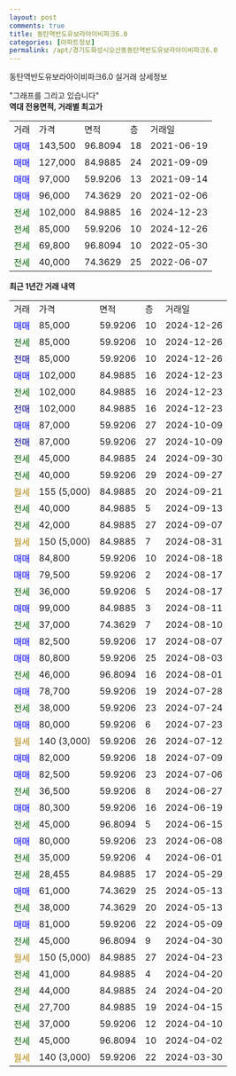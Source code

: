 ```yaml
---
layout: post
comments: true
title: 동탄역반도유보라아이비파크6.0
categories: [아파트정보]
permalink: /apt/경기도화성시오산동동탄역반도유보라아이비파크6.0
---
```


동탄역반도유보라아이비파크6.0 실거래 상세정보

<script type="text/javascript">
  google.charts.load('current', {'packages':['line', 'corechart']});
  google.charts.setOnLoadCallback(drawChart);

  function drawChart() {
    var data = new google.visualization.DataTable();
    data.addColumn('date', '거래일');
    data.addColumn('number', "매매");
    data.addColumn('number', "전세");
    data.addColumn('number', "전매");

    data.addRows([[new Date(Date.parse("2024-12-26")), 85000, null, null], [new Date(Date.parse("2024-12-26")), null, 85000, null], [new Date(Date.parse("2024-12-26")), null, null, 85000], [new Date(Date.parse("2024-12-23")), 102000, null, null], [new Date(Date.parse("2024-12-23")), null, 102000, null], [new Date(Date.parse("2024-12-23")), null, null, 102000], [new Date(Date.parse("2024-10-09")), 87000, null, null], [new Date(Date.parse("2024-10-09")), null, null, 87000], [new Date(Date.parse("2024-09-30")), null, 45000, null], [new Date(Date.parse("2024-09-27")), null, 40000, null], [new Date(Date.parse("2024-09-21")), null, null, null], [new Date(Date.parse("2024-09-13")), null, 40000, null], [new Date(Date.parse("2024-09-07")), null, 42000, null], [new Date(Date.parse("2024-08-31")), null, null, null], [new Date(Date.parse("2024-08-18")), 84800, null, null], [new Date(Date.parse("2024-08-17")), 79500, null, null], [new Date(Date.parse("2024-08-17")), null, 36000, null], [new Date(Date.parse("2024-08-11")), 99000, null, null], [new Date(Date.parse("2024-08-10")), null, 37000, null], [new Date(Date.parse("2024-08-07")), 82500, null, null], [new Date(Date.parse("2024-08-03")), 80800, null, null], [new Date(Date.parse("2024-08-01")), null, 46000, null], [new Date(Date.parse("2024-07-28")), 78700, null, null], [new Date(Date.parse("2024-07-24")), null, 38000, null], [new Date(Date.parse("2024-07-23")), 80000, null, null], [new Date(Date.parse("2024-07-12")), null, null, null], [new Date(Date.parse("2024-07-09")), 82000, null, null], [new Date(Date.parse("2024-07-06")), 82500, null, null], [new Date(Date.parse("2024-06-27")), null, 36500, null], [new Date(Date.parse("2024-06-19")), 80300, null, null], [new Date(Date.parse("2024-06-15")), null, 45000, null], [new Date(Date.parse("2024-06-08")), 80000, null, null], [new Date(Date.parse("2024-06-01")), null, 35000, null], [new Date(Date.parse("2024-05-29")), null, 28455, null], [new Date(Date.parse("2024-05-13")), 61000, null, null], [new Date(Date.parse("2024-05-13")), null, 38000, null], [new Date(Date.parse("2024-05-09")), 81000, null, null], [new Date(Date.parse("2024-04-30")), null, 45000, null], [new Date(Date.parse("2024-04-23")), null, null, null], [new Date(Date.parse("2024-04-20")), null, 41000, null], [new Date(Date.parse("2024-04-20")), null, 44000, null], [new Date(Date.parse("2024-04-15")), null, 27700, null], [new Date(Date.parse("2024-04-10")), null, 37000, null], [new Date(Date.parse("2024-04-02")), null, 45000, null], [new Date(Date.parse("2024-03-30")), null, null, null]]);

    var options = {
      hAxis: {
        format: 'yyyy/MM/dd'
      },    
      lineWidth: 0,
      pointsVisible: true,    
      title: '최근 1년간 유형별 실거래가 분포',
      legend: { position: 'bottom' }
    };

    var formatter = new google.visualization.NumberFormat({pattern:'###,###'} );
    formatter.format(data, 1);
    formatter.format(data, 2);
    
    setTimeout(function() {
        var chart = new google.visualization.LineChart(document.getElementById('columnchart_material'));
        chart.draw(data, (options));
        document.getElementById('loading').style.display = 'none';
    }, 200);
  }
</script>


<div id="loading" style="z-index:20; display: block; margin-left: 0px">"그래프를 그리고 있습니다"</div>
<div id="columnchart_material" style="width: 95%; margin-left: 0px; display: block"></div>
<!-- contents start -->
<b>역대 전용면적, 거래별 최고가</b>
<table class="sortable">
    <tr>
      <td>거래</td>
      <td>가격</td>
      <td>면적</td>
      <td>층</td>
      <td>거래일</td>
    </tr>
        <tr>
          <td><a style="color: blue">매매</a></td>
          <td>143,500</td>
          <td>96.8094</td>
          <td>18</td>
          <td>2021-06-19</td>
        </tr>            <tr>
          <td><a style="color: blue">매매</a></td>
          <td>127,000</td>
          <td>84.9885</td>
          <td>24</td>
          <td>2021-09-09</td>
        </tr>            <tr>
          <td><a style="color: blue">매매</a></td>
          <td>97,000</td>
          <td>59.9206</td>
          <td>13</td>
          <td>2021-09-14</td>
        </tr>            <tr>
          <td><a style="color: blue">매매</a></td>
          <td>96,000</td>
          <td>74.3629</td>
          <td>20</td>
          <td>2021-02-06</td>
        </tr>        
        <tr>
              <td><a style="color: darkgreen">전세</a></td>
              <td>102,000</td>
              <td>84.9885</td>
              <td>16</td>
              <td>2024-12-23</td>
            </tr>            <tr>
              <td><a style="color: darkgreen">전세</a></td>
              <td>85,000</td>
              <td>59.9206</td>
              <td>10</td>
              <td>2024-12-26</td>
            </tr>            <tr>
              <td><a style="color: darkgreen">전세</a></td>
              <td>69,800</td>
              <td>96.8094</td>
              <td>10</td>
              <td>2022-05-30</td>
            </tr>            <tr>
              <td><a style="color: darkgreen">전세</a></td>
              <td>40,000</td>
              <td>74.3629</td>
              <td>25</td>
              <td>2022-06-07</td>
            </tr>        
    
</table>

<b>최근 1년간 거래 내역</b>

<table class="sortable">
    <tr>
      <td>거래</td>
      <td>가격</td>
      <td>면적</td>
      <td>층</td>
      <td>거래일</td>
    </tr>
    <tr>
      <td><a style="color: blue">매매</a></td>
      <td>85,000</td>
      <td>59.9206</td>
      <td>10</td>
      <td>2024-12-26</td>
    </tr>          <tr>
      <td><a style="color: darkgreen">전세</a></td>
      <td>85,000</td>
      <td>59.9206</td>
      <td>10</td>
      <td>2024-12-26</td>
    </tr>          <tr>
      <td><a style="color: darkblue">전매</a></td>
      <td>85,000</td>
      <td>59.9206</td>
      <td>10</td>
      <td>2024-12-26</td>
    </tr>          <tr>
      <td><a style="color: blue">매매</a></td>
      <td>102,000</td>
      <td>84.9885</td>
      <td>16</td>
      <td>2024-12-23</td>
    </tr>          <tr>
      <td><a style="color: darkgreen">전세</a></td>
      <td>102,000</td>
      <td>84.9885</td>
      <td>16</td>
      <td>2024-12-23</td>
    </tr>          <tr>
      <td><a style="color: darkblue">전매</a></td>
      <td>102,000</td>
      <td>84.9885</td>
      <td>16</td>
      <td>2024-12-23</td>
    </tr>          <tr>
      <td><a style="color: blue">매매</a></td>
      <td>87,000</td>
      <td>59.9206</td>
      <td>27</td>
      <td>2024-10-09</td>
    </tr>          <tr>
      <td><a style="color: darkblue">전매</a></td>
      <td>87,000</td>
      <td>59.9206</td>
      <td>27</td>
      <td>2024-10-09</td>
    </tr>          <tr>
      <td><a style="color: darkgreen">전세</a></td>
      <td>45,000</td>
      <td>84.9885</td>
      <td>24</td>
      <td>2024-09-30</td>
    </tr>          <tr>
      <td><a style="color: darkgreen">전세</a></td>
      <td>40,000</td>
      <td>59.9206</td>
      <td>29</td>
      <td>2024-09-27</td>
    </tr>          <tr>
      <td><a style="color: darkgoldenrod">월세</a></td>
      <td>155 (5,000)</td>
      <td>84.9885</td>
      <td>20</td>
      <td>2024-09-21</td>
    </tr>          <tr>
      <td><a style="color: darkgreen">전세</a></td>
      <td>40,000</td>
      <td>84.9885</td>
      <td>5</td>
      <td>2024-09-13</td>
    </tr>          <tr>
      <td><a style="color: darkgreen">전세</a></td>
      <td>42,000</td>
      <td>84.9885</td>
      <td>27</td>
      <td>2024-09-07</td>
    </tr>          <tr>
      <td><a style="color: darkgoldenrod">월세</a></td>
      <td>150 (5,000)</td>
      <td>84.9885</td>
      <td>7</td>
      <td>2024-08-31</td>
    </tr>          <tr>
      <td><a style="color: blue">매매</a></td>
      <td>84,800</td>
      <td>59.9206</td>
      <td>10</td>
      <td>2024-08-18</td>
    </tr>          <tr>
      <td><a style="color: blue">매매</a></td>
      <td>79,500</td>
      <td>59.9206</td>
      <td>2</td>
      <td>2024-08-17</td>
    </tr>          <tr>
      <td><a style="color: darkgreen">전세</a></td>
      <td>36,000</td>
      <td>59.9206</td>
      <td>5</td>
      <td>2024-08-17</td>
    </tr>          <tr>
      <td><a style="color: blue">매매</a></td>
      <td>99,000</td>
      <td>84.9885</td>
      <td>3</td>
      <td>2024-08-11</td>
    </tr>          <tr>
      <td><a style="color: darkgreen">전세</a></td>
      <td>37,000</td>
      <td>74.3629</td>
      <td>7</td>
      <td>2024-08-10</td>
    </tr>          <tr>
      <td><a style="color: blue">매매</a></td>
      <td>82,500</td>
      <td>59.9206</td>
      <td>17</td>
      <td>2024-08-07</td>
    </tr>          <tr>
      <td><a style="color: blue">매매</a></td>
      <td>80,800</td>
      <td>59.9206</td>
      <td>25</td>
      <td>2024-08-03</td>
    </tr>          <tr>
      <td><a style="color: darkgreen">전세</a></td>
      <td>46,000</td>
      <td>96.8094</td>
      <td>16</td>
      <td>2024-08-01</td>
    </tr>          <tr>
      <td><a style="color: blue">매매</a></td>
      <td>78,700</td>
      <td>59.9206</td>
      <td>19</td>
      <td>2024-07-28</td>
    </tr>          <tr>
      <td><a style="color: darkgreen">전세</a></td>
      <td>38,000</td>
      <td>59.9206</td>
      <td>23</td>
      <td>2024-07-24</td>
    </tr>          <tr>
      <td><a style="color: blue">매매</a></td>
      <td>80,000</td>
      <td>59.9206</td>
      <td>6</td>
      <td>2024-07-23</td>
    </tr>          <tr>
      <td><a style="color: darkgoldenrod">월세</a></td>
      <td>140 (3,000)</td>
      <td>59.9206</td>
      <td>26</td>
      <td>2024-07-12</td>
    </tr>          <tr>
      <td><a style="color: blue">매매</a></td>
      <td>82,000</td>
      <td>59.9206</td>
      <td>18</td>
      <td>2024-07-09</td>
    </tr>          <tr>
      <td><a style="color: blue">매매</a></td>
      <td>82,500</td>
      <td>59.9206</td>
      <td>23</td>
      <td>2024-07-06</td>
    </tr>          <tr>
      <td><a style="color: darkgreen">전세</a></td>
      <td>36,500</td>
      <td>59.9206</td>
      <td>8</td>
      <td>2024-06-27</td>
    </tr>          <tr>
      <td><a style="color: blue">매매</a></td>
      <td>80,300</td>
      <td>59.9206</td>
      <td>16</td>
      <td>2024-06-19</td>
    </tr>          <tr>
      <td><a style="color: darkgreen">전세</a></td>
      <td>45,000</td>
      <td>96.8094</td>
      <td>5</td>
      <td>2024-06-15</td>
    </tr>          <tr>
      <td><a style="color: blue">매매</a></td>
      <td>80,000</td>
      <td>59.9206</td>
      <td>23</td>
      <td>2024-06-08</td>
    </tr>          <tr>
      <td><a style="color: darkgreen">전세</a></td>
      <td>35,000</td>
      <td>59.9206</td>
      <td>4</td>
      <td>2024-06-01</td>
    </tr>          <tr>
      <td><a style="color: darkgreen">전세</a></td>
      <td>28,455</td>
      <td>84.9885</td>
      <td>17</td>
      <td>2024-05-29</td>
    </tr>          <tr>
      <td><a style="color: blue">매매</a></td>
      <td>61,000</td>
      <td>74.3629</td>
      <td>25</td>
      <td>2024-05-13</td>
    </tr>          <tr>
      <td><a style="color: darkgreen">전세</a></td>
      <td>38,000</td>
      <td>74.3629</td>
      <td>20</td>
      <td>2024-05-13</td>
    </tr>          <tr>
      <td><a style="color: blue">매매</a></td>
      <td>81,000</td>
      <td>59.9206</td>
      <td>22</td>
      <td>2024-05-09</td>
    </tr>          <tr>
      <td><a style="color: darkgreen">전세</a></td>
      <td>45,000</td>
      <td>96.8094</td>
      <td>9</td>
      <td>2024-04-30</td>
    </tr>          <tr>
      <td><a style="color: darkgoldenrod">월세</a></td>
      <td>150 (5,000)</td>
      <td>84.9885</td>
      <td>27</td>
      <td>2024-04-23</td>
    </tr>          <tr>
      <td><a style="color: darkgreen">전세</a></td>
      <td>41,000</td>
      <td>84.9885</td>
      <td>4</td>
      <td>2024-04-20</td>
    </tr>          <tr>
      <td><a style="color: darkgreen">전세</a></td>
      <td>44,000</td>
      <td>84.9885</td>
      <td>24</td>
      <td>2024-04-20</td>
    </tr>          <tr>
      <td><a style="color: darkgreen">전세</a></td>
      <td>27,700</td>
      <td>84.9885</td>
      <td>19</td>
      <td>2024-04-15</td>
    </tr>          <tr>
      <td><a style="color: darkgreen">전세</a></td>
      <td>37,000</td>
      <td>59.9206</td>
      <td>12</td>
      <td>2024-04-10</td>
    </tr>          <tr>
      <td><a style="color: darkgreen">전세</a></td>
      <td>45,000</td>
      <td>96.8094</td>
      <td>10</td>
      <td>2024-04-02</td>
    </tr>          <tr>
      <td><a style="color: darkgoldenrod">월세</a></td>
      <td>140 (3,000)</td>
      <td>59.9206</td>
      <td>22</td>
      <td>2024-03-30</td>
    </tr>      </table>
<!-- contents end -->    

